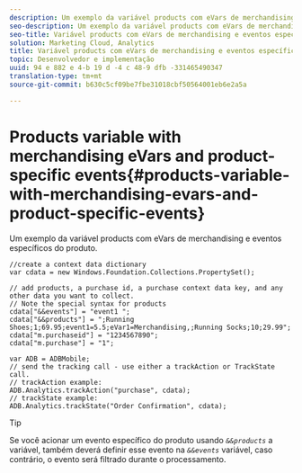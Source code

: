```yaml
---
description: Um exemplo da variável products com eVars de merchandising e eventos específicos do produto.
seo-description: Um exemplo da variável products com eVars de merchandising e eventos específicos do produto.
seo-title: Variável products com eVars de merchandising e eventos específicos do produto
solution: Marketing Cloud, Analytics
title: Variável products com eVars de merchandising e eventos específicos do produto
topic: Desenvolvedor e implementação
uuid: 94 e 882 e 4-b 19 d -4 c 48-9 dfb -331465490347
translation-type: tm+mt
source-git-commit: b630c5cf09be7fbe31018cbf50564001eb6e2a5a

---
```



# Products variable with merchandising eVars and product-specific events{#products-variable-with-merchandising-evars-and-product-specific-events}

Um exemplo da variável products com eVars de merchandising e eventos específicos do produto.

```
//create a context data dictionary 
var cdata = new Windows.Foundation.Collections.PropertySet(); 
  
// add products, a purchase id, a purchase context data key, and any other data you want to collect. 
// Note the special syntax for products 
cdata["&&events"] = "event1 "; 
cdata["&&products"] = ";Running Shoes;1;69.95;event1=5.5;eVar1=Merchandising,;Running Socks;10;29.99"; 
cdata["m.purchaseid"] = "1234567890"; 
cdata["m.purchase"] = "1"; 
  
var ADB = ADBMobile; 
// send the tracking call - use either a trackAction or TrackState call. 
// trackAction example: 
ADB.Analytics.trackAction("purchase", cdata); 
// trackState example: 
ADB.Analytics.trackState("Order Confirmation", cdata);
```

>[!TIP]
>
>Se você acionar um evento específico do produto usando *`&&products`* a variável, também deverá definir esse evento na *`&&events`* variável, caso contrário, o evento será filtrado durante o processamento.

